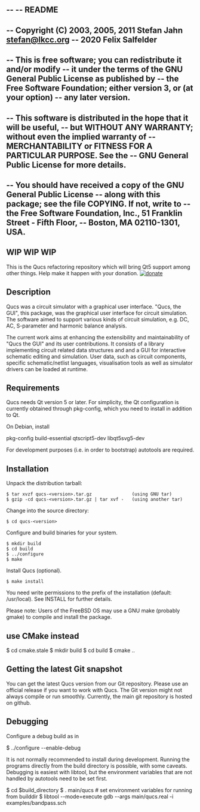 --
-- README
--
-- Copyright (C) 2003, 2005, 2011 Stefan Jahn <stefan@lkcc.org>
--               2020 Felix Salfelder
--
-- This is free software; you can redistribute it and/or modify
-- it under the terms of the GNU General Public License as published by
-- the Free Software Foundation; either version 3, or (at your option)
-- any later version.
--
-- This software is distributed in the hope that it will be useful,
-- but WITHOUT ANY WARRANTY; without even the implied warranty of
-- MERCHANTABILITY or FITNESS FOR A PARTICULAR PURPOSE.  See the
-- GNU General Public License for more details.
--
-- You should have received a copy of the GNU General Public License
-- along with this package; see the file COPYING.  If not, write to
-- the Free Software Foundation, Inc., 51 Franklin Street - Fifth Floor,
-- Boston, MA 02110-1301, USA.
--

## WIP WIP WIP

This is the Qucs refactoring repository which will bring Qt5 support among
other things. Help make it happen with your donation.
[![donate](https://liberapay.com/assets/widgets/donate.svg "donate through lp")](https://liberapay.com/Gnucap_and_Qucs/donate)


## Description

Qucs was a circuit simulator with a graphical user interface. "Qucs, the GUI",
this package, was the graphical user interface for circuit simulation. The
software aimed to support various kinds of circuit simulation, e.g. DC, AC,
S-parameter and harmonic balance analysis.

The current work aims at enhancing the extensibility and maintainability of
"Qucs the GUI" and its user contributions. It consists of a library
implementing circuit related data structures and and a GUI for interactive
schematic editing and simulation. User data, such as circuit components,
specific schematic/netlist languages, visualisation tools as well as
simulator drivers can be loaded at runtime.

## Requirements

Qucs needs Qt version 5 or later. For simplicity, the Qt configuration is
currently obtained through pkg-config, which you need to install in addition
to Qt.

On Debian, install

 pkg-config
 build-essential
 qtscript5-dev
 libqt5svg5-dev

For development purposes (i.e. in order to bootstrap) autotools are required.

## Installation

Unpack the distribution tarball:

    $ tar xvzf qucs-<version>.tar.gz               (using GNU tar)
    $ gzip -cd qucs-<version>.tar.gz | tar xvf -   (using another tar)

Change into the source directory:

    $ cd qucs-<version>

Configure and build binaries for your system.

    $ mkdir build
    $ cd build
    $ ../configure
    $ make

Install Qucs (optional).

    $ make install

You need write permissions to the prefix of the installation (default:
/usr/local). See INSTALL for further details.

Please note:  Users of the FreeBSD OS may use a GNU make (probably gmake)
to compile and install the package.

## use CMake instead

$ cd cmake.stale
$ mkdir build
$ cd build
$ cmake ..

## Getting the latest Git snapshot

You can get the latest Qucs version from our Git repository. Please use an
official release if you want to work with Qucs. The Git version might not
always compile or run smoothly. Currently, the main git repository is hosted
on github.

## Debugging

Configure a debug build as in

$ ../configure --enable-debug

It is not normally recommended to install during development. Running the
programs directly from the build directory is possible, with some caveats.
Debugging is easiest with libtool, but the environment variables that are not
handled by autotools need to be set first.

$ cd $build_directory
$ . main/qucs       # set environment variables for running from builddir
$ libtool --mode=execute gdb --args main/qucs.real -i examples/bandpass.sch
